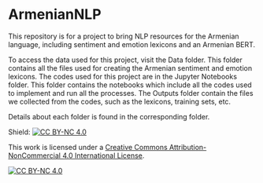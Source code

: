 # ArmenianNLP
This repository is for a project to bring NLP resources for the Armenian language, including sentiment and emotion lexicons and an Armenian BERT.

To access the data used for this project, visit the Data folder. This folder contains all the files used for creating the Armenian sentiment and emotion lexicons. The codes used for this project are in the Jupyter Notebooks folder. This folder contains the notebooks which include all the codes used to implement and run all the processes. The Outputs folder contain the files we collected from the codes, such as the lexicons, training sets, etc.

Details about each folder is found in the corresponding folder.

Shield: [![CC BY-NC 4.0][cc-by-nc-shield]][cc-by-nc]

This work is licensed under a
[Creative Commons Attribution-NonCommercial 4.0 International License][cc-by-nc].

[![CC BY-NC 4.0][cc-by-nc-image]][cc-by-nc]

[cc-by-nc]: http://creativecommons.org/licenses/by-nc/4.0/
[cc-by-nc-image]: https://licensebuttons.net/l/by-nc/4.0/88x31.png
[cc-by-nc-shield]: https://img.shields.io/badge/License-CC%20BY--NC%204.0-lightgrey.svg
